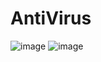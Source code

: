 # AntiVirus
![image](https://github.com/user-attachments/assets/b0480066-6142-41ef-833d-2208aa1a0522)
![image](https://github.com/user-attachments/assets/0c36570a-9294-4590-a6e3-dabf7840055a)
